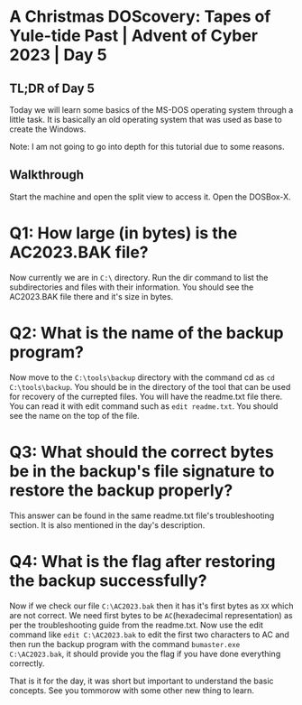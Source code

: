 # A Christmas DOScovery: Tapes of Yule-tide Past | Advent of Cyber 2023 | Day 5

## TL;DR of Day 5
Today we will learn some basics of the MS-DOS operating system through a little task. It is basically an old operating system that was used as base to create the Windows.


Note: I am not going to go into depth for this tutorial due to some reasons.


## Walkthrough

Start the machine and open the split view to access it. Open the DOSBox-X.

# Q1: How large (in bytes) is the AC2023.BAK file? 

Now currently we are in `C:\` directory. Run the dir command to list the subdirectories and files with their information. You should see the AC2023.BAK file there and it's size in bytes.


# Q2: What is the name of the backup program?

Now move to the `C:\tools\backup` directory with the command cd as `cd C:\tools\backup`. You should be in the directory of the tool that can be used for recovery of the currepted files. You will have the readme.txt file there. You can read it with edit command such as `edit readme.txt`. You should see the name on the top of the file.

# Q3: What should the correct bytes be in the backup's file signature to restore the backup properly?

This answer can be found in the same readme.txt file's troubleshooting section. It is also mentioned in the day's description.

# Q4: What is the flag after restoring the backup successfully?

Now if we check our file `C:\AC2023.bak` then it has it's first bytes as `XX` which are not correct. We need first bytes to be `AC`(hexadecimal representation) as per the troubleshooting guide from the readme.txt. Now use the edit command like `edit C:\AC2023.bak` to edit the first two characters to AC and then run the backup program with the command `bumaster.exe C:\AC2023.bak`, it should provide you the flag if you have done everything correctly.


That is it for the day, it was short but important to understand the basic concepts. See you tommorow with some other new thing to learn.